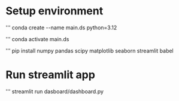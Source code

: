 # Setup environment


''' conda create  --name main.ds python=3.12

''' conda activate main.ds

''' pip install numpy pandas scipy matplotlib seaborn streamlit babel

# Run streamlit app

''' streamlit run dasboard/dashboard.py
